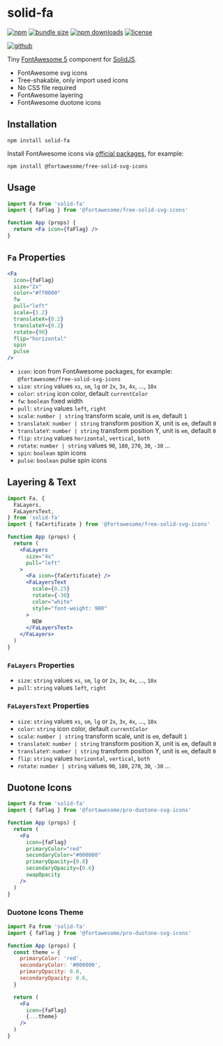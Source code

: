 # solid-fa

[![npm][badge-version]][npm]
[![bundle size][badge-size]][bundlephobia]
[![npm downloads][badge-downloads]][npm]
[![license][badge-license]][license]


[![github][badge-issues]][github]
<!-- [![build][badge-build]][workflows]
[![coverage][badge-coverage]][coveralls] -->

Tiny [FontAwesome 5][fontawesome] component for [SolidJS][solid].

* FontAwesome svg icons
* Tree-shakable, only import used icons
* No CSS file required
* FontAwesome layering
* FontAwesome duotone icons

<!-- [Documents and examples][doc]. -->

## Installation

```shell
npm install solid-fa
```

Install FontAwesome icons via [official packages][fontawesome-npm], for example:

```shell
npm install @fortawesome/free-solid-svg-icons
```

## Usage

```jsx
import Fa from 'solid-fa'
import { faFlag } from '@fortawesome/free-solid-svg-icons'

function App (props) {
  return <Fa icon={faFlag} />
}
```

## `Fa` Properties

```jsx
<Fa
  icon={faFlag}
  size="2x"
  color="#ff0000"
  fw
  pull="left"
  scale={1.2}
  translateX={0.2}
  translateY={0.2}
  rotate={90}
  flip="horizontal"
  spin
  pulse
/>
```

* `icon`: icon from FontAwesome packages, for example: `@fortawesome/free-solid-svg-icons`
* `size`: `string` values `xs`, `sm`, `lg` or `2x`, `3x`, `4x`, ..., `10x`
* `color`: `string` icon color, default `currentColor`
* `fw`: `boolean` fixed width
* `pull`: `string` values `left`, `right`
* `scale`: `number | string` transform scale, unit is `em`, default `1`
* `translateX`: `number | string` transform position X, unit is `em`, default `0`
* `translateY`: `number | string` transform position Y, unit is `em`, default `0`
* `flip`: `string` values `horizontal`, `vertical`, `both`
* `rotate`: `number | string` values `90`, `180`, `270`, `30`, `-30` ...
* `spin`: `boolean` spin icons
* `pulse`: `boolean` pulse spin icons

## Layering &amp; Text

```jsx
import Fa, {
  FaLayers,
  FaLayersText,
} from 'solid-fa'
import { faCertificate } from '@fortawesome/free-solid-svg-icons'

function App (props) {
  return (
    <FaLayers
      size="4x"
      pull="left"
    >
      <Fa icon={faCertificate} />
      <FaLayersText
        scale={0.25}
        rotate={-30}
        color="white"
        style="font-weight: 900"
      >
        NEW
      </FaLayersText>
    </FaLayers>
  )
}
```

### `FaLayers` Properties

* `size`: `string` values `xs`, `sm`, `lg` or `2x`, `3x`, `4x`, ..., `10x`
* `pull`: `string` values `left`, `right`

### `FaLayersText` Properties

* `size`: `string` values `xs`, `sm`, `lg` or `2x`, `3x`, `4x`, ..., `10x`
* `color`: `string` icon color, default `currentColor`
* `scale`: `number | string` transform scale, unit is `em`, default `1`
* `translateX`: `number | string` transform position X, unit is `em`, default `0`
* `translateY`: `number | string` transform position Y, unit is `em`, default `0`
* `flip`: `string` values `horizontal`, `vertical`, `both`
* `rotate`: `number | string` values `90`, `180`, `270`, `30`, `-30` ...

## Duotone Icons

```jsx
import Fa from 'solid-fa'
import { faFlag } from '@fortawesome/pro-duotone-svg-icons'

function App (props) {
  return (
    <Fa
      icon={faFlag}
      primaryColor="red"
      secondaryColor="#000000"
      primaryOpacity={0.8}
      secondaryOpacity={0.6}
      swapOpacity
    />
  )
}
```

### Duotone Icons Theme

```jsx
import Fa from 'solid-fa'
import { faFlag } from '@fortawesome/pro-duotone-svg-icons'

function App (props) {
  const theme = {
    primaryColor: 'red',
    secondaryColor: '#000000',
    primaryOpacity: 0.8,
    secondaryOpacity: 0.6,
  }

  return (
    <Fa
      icon={faFlag}
      {...theme}
    />
  )
}
```

[fontawesome]: https://fontawesome.com/
[fontawesome-npm]: https://www.npmjs.com/search?q=%40fortawesome%20svg%20icons
[solid]: https://www.solidjs.com/

[doc]: https://cweili.github.io/solid-fa/

[badge-version]: https://img.shields.io/npm/v/solid-fa.svg
[badge-downloads]: https://img.shields.io/npm/dt/solid-fa.svg
[npm]: https://www.npmjs.com/package/solid-fa

[badge-size]: https://img.shields.io/bundlephobia/minzip/solid-fa.svg
[bundlephobia]: https://bundlephobia.com/result?p=solid-fa

[badge-license]: https://img.shields.io/npm/l/solid-fa.svg
[license]: https://github.com/Cweili/solid-fa/blob/master/LICENSE

[badge-issues]: https://img.shields.io/github/issues/Cweili/solid-fa.svg
[github]: https://github.com/Cweili/solid-fa

[badge-build]: https://img.shields.io/github/actions/workflow/status/Cweili/solid-fa/ci.yml?branch=master
[workflows]: https://github.com/Cweili/solid-fa/actions/workflows/ci.yml?query=branch%3Amaster

[badge-coverage]: https://img.shields.io/coveralls/github/Cweili/solid-fa/master.svg
[coveralls]: https://coveralls.io/github/Cweili/solid-fa?branch=master
